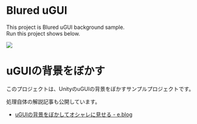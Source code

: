 # Blured uGUI

This project is Blured uGUI background sample.  
Run this project shows below.

![](./demo.gif)

# uGUIの背景をぼかす

このプロジェクトは、UnityのuGUIの背景をぼかすサンプルプロジェクトです。

処理自体の解説記事も公開しています。

- [uGUIの背景をぼかしてオシャレに見せる - e.blog](http://edom18.hateblo.jp/entry/2019/04/03/112154)
